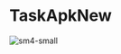 # TaskApkNew
![sm4-small](https://user-images.githubusercontent.com/96374042/201541179-7b05ebf1-4783-4a46-aa35-b3937569a3e0.gif)
